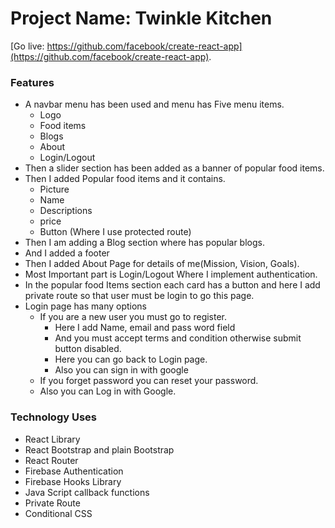 # Project Name: Twinkle Kitchen
[Go live: https://github.com/facebook/create-react-app](https://github.com/facebook/create-react-app).

### Features
* A navbar menu has been used and menu has Five menu items.
    * Logo
    * Food items
    * Blogs
    * About
    * Login/Logout
* Then a slider section has been added as a banner of popular food items.
* Then I added Popular food items and it contains.
    * Picture
    * Name
    * Descriptions
    * price
    * Button (Where I use protected route)
* Then I am adding a Blog section where has popular blogs.
* And I added a footer
* Then I added About Page for details of me(Mission, Vision, Goals).
* Most Important part is Login/Logout Where I implement authentication.
* In the popular food Items section each card has a button and here I add private route so that user must be login to go this page.
* Login page has many options
    * If you are a new user you must go to register.
        * Here I add Name, email and pass word field
        * And you must accept terms and condition otherwise submit button disabled.
        * Here you can go back to Login page.
        * Also you can sign in with google
    * If you forget password you can reset your password.
    * Also you can Log in with Google.


### Technology Uses
* React Library
* React Bootstrap and plain Bootstrap
* React Router
* Firebase Authentication
* Firebase Hooks Library
* Java Script callback functions
* Private Route
* Conditional CSS